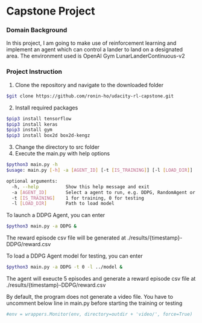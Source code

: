 # Capstone Project

### Domain Background

In this project, I am going to make use of reinforcement learning and implement an agent which can control a lander to land on a designated area. The environment used is OpenAI Gym LunarLanderContinuous-v2

### Project Instruction
1. Clone the repository and navigate to the downloaded folder
```bash
$git clone https://github.com/ronin-ho/udacity-rl-capstone.git
```

2. Install required packages
```bash
$pip3 install tensorflow
$pip3 install keras
$pip3 install gym
$pip3 install box2d box2d-kengz
```

3. Change the directory to src folder
4. Execute the main.py with help options
```sh
$python3 main.py -h
$usage: main.py [-h] -a [AGENT_ID] [-t [IS_TRAINING]] [-l [LOAD_DIR]]

optional arguments:
  -h, --help          Show this help message and exit
  -a [AGENT_ID]       Select a agent to run, e.g. DDPG, RandomAgent or RBFAgent
  -t [IS_TRAINING]	  1 for training, 0 for testing
  -l [LOAD_DIR]       Path to load model
```

To launch a DDPG Agent, you can enter
```sh
$python3 main.py -a DDPG &
```
The reward episode csv file will be generated at ./results/{timestamp}-DDPG/reward.csv

To load a DDPG Agent model for testing, you can enter
```sh
$python3 main.py -a DDPG -t 0 -l ../model &
```
The agent will exeucte 5 episodes and generate a reward episode csv file at ./results/{timestamp}-DDPG/reward.csv

By default, the program does not generate a video file. You have to uncomment below line in main.py before starting the training or testing
```python
#env = wrappers.Monitor(env, directory=outdir + 'video/', force=True)
```
